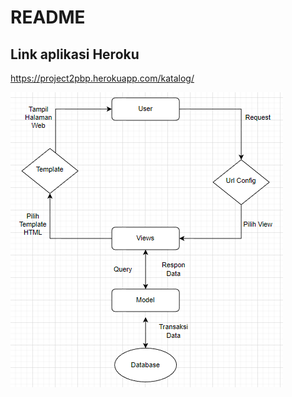 # README

## Link aplikasi Heroku
https://project2pbp.herokuapp.com/katalog/

![Diagram](diagram_pbp.png)
